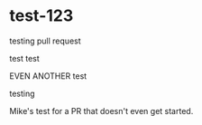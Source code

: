 # test-123

testing pull request


test test

EVEN ANOTHER test 

testing

Mike's test for a PR that doesn't even get started.
